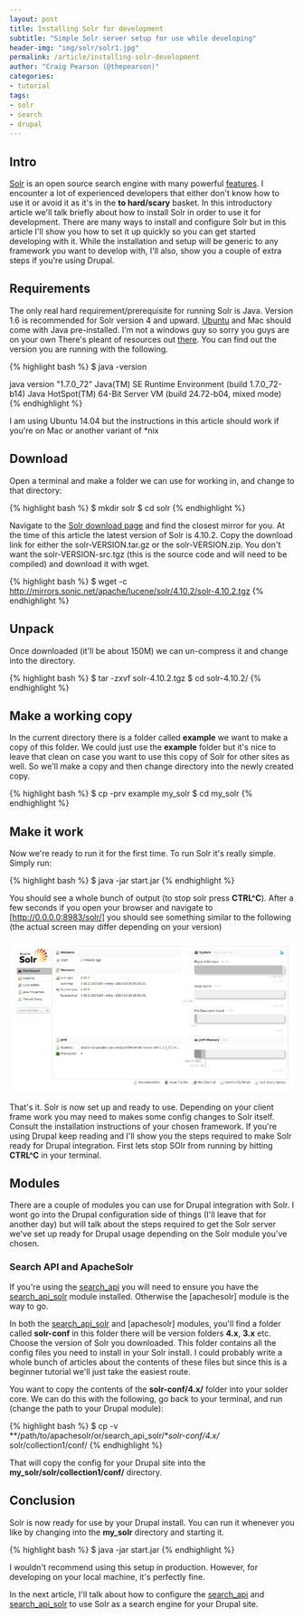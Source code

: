 ```yaml
---
layout: post
title: Installing Solr for development
subtitle: "Simple Solr server setup for use while developing"
header-img: "img/solr/solr1.jpg"
permalink: /article/installing-solr-development
author: "Craig Pearson (@thepearson)"
categories:
- tutorial
tags:
- solr
- search
- drupal
---
```


## Intro

[Solr] is an open source search engine with many powerful [features].
I encounter a lot of experienced developers that either don't know how to use it or avoid it as it's in the **to hard/scary** basket.
In this introductory article we'll talk briefly about how to install Solr in order to use it for development.
There are many ways to install and configure Solr but in this article I'll show you how to set it up quickly so you can get started developing with it.
While the installation and setup will be generic to any framework you want to develop with, I'll also, show you a couple of extra steps if you're using Drupal.


## Requirements

The only real hard requirement/prerequisite for running Solr is Java.
Version 1.6 is recommended for Solr version 4 and upward. [Ubuntu] and Mac should come with Java pre-installed.
I'm not a windows guy so sorry you guys are on your own There's pleant of resources out [there].
You can find out the version you are running with the following.

{% highlight bash %}
$ java -version

java version "1.7.0_72"
Java(TM) SE Runtime Environment (build 1.7.0_72-b14)
Java HotSpot(TM) 64-Bit Server VM (build 24.72-b04, mixed mode)
{% endhighlight %}

I am using Ubuntu 14.04 but the instructions in this article should work if you're on Mac or another variant of *nix


## Download

Open a terminal and make a folder we can use for working in, and change to that directory:

{% highlight bash %}
$ mkdir solr
$ cd solr
{% endhighlight %}

Navigate to the [Solr download page] and find the closest mirror for you.
At the time of this article the latest version of Solr is 4.10.2.
Copy the download link for either the solr-VERSION.tar.gz or the solr-VERSION.zip.
You don't want the solr-VERSION-src.tgz (this is the source code and will need to be compiled) and download it with wget.

{% highlight bash %}
$ wget -c http://mirrors.sonic.net/apache/lucene/solr/4.10.2/solr-4.10.2.tgz
{% endhighlight %}


## Unpack

Once downloaded (it'll be about 150M) we can un-compress it and change into the directory.

{% highlight bash %}
$ tar -zxvf solr-4.10.2.tgz
$ cd solr-4.10.2/
{% endhighlight %}


## Make a working copy

In the current directory there is a folder called **example** we want to make a copy of this folder.
We could just use the **example** folder but it's nice to leave that clean on case you want to use this copy of Solr for other sites as well.
So we'll make a copy and then change directory into the newly created copy.

{% highlight bash %}
$ cp -prv example my_solr
$ cd my_solr
{% endhighlight %}


## Make it work

Now we're ready to run it for the first time. To run Solr it's really simple. Simply run:

{% highlight bash %}
$ java -jar start.jar
{% endhighlight %}

You should see a whole bunch of output (to stop solr press **CTRL^C**).
After a few seconds if you open your browser and navigate to [http://0.0.0.0:8983/solr/] you should see something similar to the following (the actual screen may differ depending on your version)

![Solr dashboard][dashboard]

That's it. Solr is now set up and ready to use.
Depending on your client frame work you may need to makes some config changes to Solr itself.
Consult the installation instructions of your chosen framework.
If you're using Drupal keep reading and I'll show you the steps required to make Solr ready for Drupal integration.
First lets stop SOlr from running by hitting **CTRL^C** in your terminal.


## Modules

There are a couple of modules you can use for Drupal integration with Solr.
I wont go into the Drupal configuration side of things (I'll leave that for another day) but will talk about the steps required to get the Solr server we've set up ready for Drupal usage depending on the Solr module you've chosen.


### Search API and ApacheSolr

If you're using the [search_api] you will need to ensure you have the [search_api_solr] module installed. Otherwise the [apachesolr] module is the way to go.

In both the [search_api_solr] and [apachesolr] modules, you'll find a folder called **solr-conf** in this folder there will be version folders **4.x**, **3.x** etc.
Choose the version of Solr you downloaded. This folder contains all the config files you need to install in your Solr install.
I could probably write a whole bunch of articles about the contents of these files but since this is a beginner tutorial we'll just take the easiest route.

You want to copy the contents of the **solr-conf/4.x/** folder into your solder core.
We can do this with the following, go back to your terminal, and run (change the path to your Drupal module):

{% highlight bash %}
$ cp -v **/path/to/apachesolr/or/search_api_solr/**solr-conf/4.x/* solr/collection1/conf/
{% endhighlight %}

That will copy the config for your Drupal site into the **my_solr/solr/collection1/conf/** directory.


## Conclusion

Solr is now ready for use by your Drupal install. You can run it whenever you like by changing into the **my_solr** directory and starting it.

{% highlight bash %}
$ java -jar start.jar
{% endhighlight %}

I wouldn't recommend using this setup in production. However, for developing on your local machine, it's perfectly fine.

In the next article, I'll talk about how to configure the [search_api] and [search_api_solr] to use Solr as a search engine for your Drupal site.

[there]: https://www.google.co.nz/webhp?sourceid=chrome-instant&ion=1&espv=2&ie=UTF-8#safe=off&q=installing%20solr%20on%20windows
[search_api]: http://drupal.org/project/search_api
[search_api_solr]: http://drupal.org/project/search_api_solr
[http://0.0.0.0:8983/solr/]: http://0.0.0.0:8983/solr/
[Solr download page]: http://lucene.apache.org/solr/mirrors-solr-latest-redir.html
[solr]: http://lucene.apache.org/solr/
[ubuntu]: http://www.ubuntu.com/
[java]: https://www.oracle.com/java/index.html
[features]: http://lucene.apache.org/solr/features.html
[dashboard]: /img/solr/dashboard.png